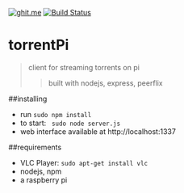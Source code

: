 [![ghit.me](https://ghit.me/badge.svg?repo=bretth18/torrentPi)](https://ghit.me/repo/bretth18/torrentPi)
[![Build Status](https://travis-ci.org/bretth18/torrentPi.svg?branch=master)](https://travis-ci.org/bretth18/torrentPi)
# torrentPi
>client for streaming torrents on pi
>>built with nodejs, express, peerflix

##installing
- run ```sudo npm install```
- to start: ``` sudo node server.js```
- web interface available at http://localhost:1337

##requirements
- VLC Player: ```sudo apt-get install vlc```
- nodejs, npm
- a raspberry pi








